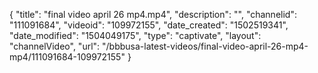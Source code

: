 {
    "title": "final video april 26 mp4.mp4",
    "description": "",
    "channelid": "111091684",
    "videoid": "109972155",
    "date_created": "1502519341",
    "date_modified": "1504049175",
    "type": "captivate",
    "layout": "channelVideo",
    "url": "\/bbbusa-latest-videos\/final-video-april-26-mp4-mp4\/111091684-109972155"
}